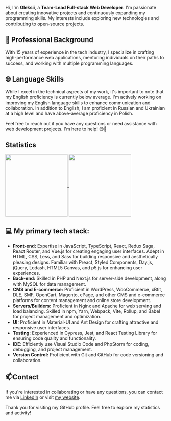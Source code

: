 Hi, I'm **Oleksii**, a **Team-Lead Full-stack Web Developer**. I'm passionate about creating innovative projects and continuously expanding my programming skills. My interests include exploring new technologies and contributing to open-source projects.

## 💼 Professional Background

With 15 years of experience in the tech industry, I specialize in crafting high-performance web applications, mentoring individuals on their paths to success, and working with multiple programming languages.

## 🌐 Language Skills

While I excel in the technical aspects of my work, it's important to note that my English proficiency is currently below average. I'm actively working on improving my English language skills to enhance communication and collaboration. In addition to English, I am proficient in Russian and Ukrainian at a high level and have above-average proficiency in Polish.

Feel free to reach out if you have any questions or need assistance with web development projects. I'm here to help! 😊🚀

## Statistics

<a href="https://github.com/OleksiiFursov">
  <img height=195 align="center" src="https://github-readme-stats.vercel.app/api?username=OleksiiFursov&show_icons=true&theme=radical&count_private=true" />
</a>
<a href="https://github.com/OleksiiFursov">
  <img height=195 align="center" src="https://github-readme-stats.vercel.app/api/top-langs/?username=OleksiiFursov&layout=compact&theme=radical&langs_count=10" />
</a>


## 💻 My primary tech stack:  
 - **Front-end:**  Expertise in JavaScript, TypeScript, React, Redux Saga, React Router, and Vue.js for creating engaging user interfaces. Adept in HTML, CSS, Less, and Sass for building responsive and aesthetically pleasing designs. Familiar with Preact, Styled Components, Day.js, jQuery, Lodash, HTML5 Canvas, and p5.js for enhancing user experiences.
 - **Back-end:**  Skilled in PHP and Next.js for server-side development, along with MySQL for data management.
 - **CMS and E-commerce:**  Proficient in WordPress, WooCommerce, xBtit, DLE, SMF, OpenCart, Magento, ePage, and other CMS and e-commerce platforms for content management and online store development.
 - **Servers/Builders:**  Proficient in Nginx and Apache for web serving and load balancing. Skilled in npm, Yarn, Webpack, Vite, Rollup, and Babel for project management and optimization.
 - **UI:** Proficient in Material-UI and Ant Design for crafting attractive and responsive user interfaces.
 - **Testing:**  Experienced in Cypress, Jest, and React Testing Library for ensuring code quality and functionality.
 - **IDE**:  Efficiently use Visual Studio Code and PhpStorm for coding, debugging, and project management.
 - **Version Control:**  Proficient with Git and GitHub for code versioning and collaboration.

## 📫Contact

If you're interested in collaborating or have any questions, you can contact me via [LinkedIn](https://www.linkedin.com/in/nodepro) or visit [my website](https://crossfox.online).

Thank you for visiting my GitHub profile. Feel free to explore my statistics and activity!
